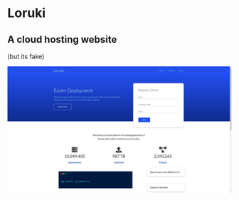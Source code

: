 # Loruki

## A cloud hosting website

(but its fake)

![Loruki](images/Screenshot%20from%202021-04-22%2013-33-16.png)
